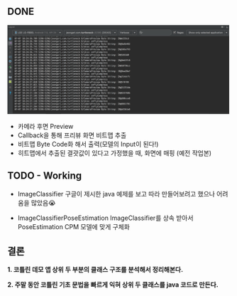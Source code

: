 ## DONE

<img src ="images/bitmap-to-byte-code.png" width=500px height=200px/>

- 카메라 후면 Preview
- Callback을 통해 프리뷰 화면 비트맵 추출
- 비트맵 Byte Code화 해서 출력(모델의 Input이 된다!)
- 히트맵에서 추출된 결괏값이 있다고 가정했을 때, 화면에 매핑 (예전 작업본)

## TODO - Working

- ImageClassifier 
구글이 제시한 java 예제를 보고 따라 만들어보려고 했으나 어려움을 많았음😭

- ImageClassifierPoseEstimation
ImageClassifier를 상속 받아서 PoseEstimation CPM 모델에 맞게 구체화

## 결론

**1. 코틀린 데모 앱 상위 두 부분의 클래스 구조를 분석해서 정리해본다.**

**2. 주말 동안 코틀린 기초 문법을 빠르게 익혀 상위 두 클래스를 java 코드로 만든다.**
